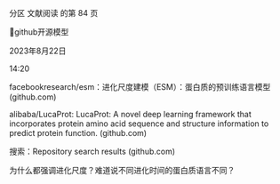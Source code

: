 分区 文献阅读 的第 84 页

github开源模型

2023年8月22日

14:20



facebookresearch/esm：进化尺度建模（ESM）：蛋白质的预训练语言模型 (github.com)

alibaba/LucaProt: LucaProt: A novel deep learning framework that incorporates
protein amino acid sequence and structure information to predict protein function.
(github.com)

搜索：Repository search results (github.com)

为什么都强调进化尺度？难道说不同进化时间的蛋白质语言不同？

